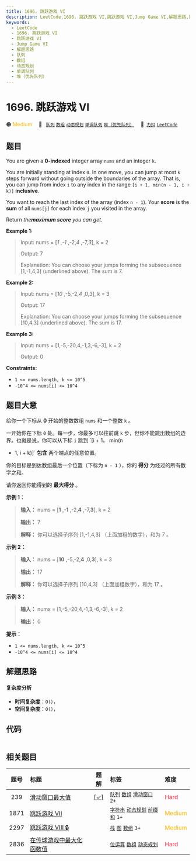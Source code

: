 ```yaml
---
title: 1696. 跳跃游戏 VI
description: LeetCode,1696. 跳跃游戏 VI,跳跃游戏 VI,Jump Game VI,解题思路,队列,数组,动态规划,单调队列,堆（优先队列）
keywords:
  - LeetCode
  - 1696. 跳跃游戏 VI
  - 跳跃游戏 VI
  - Jump Game VI
  - 解题思路
  - 队列
  - 数组
  - 动态规划
  - 单调队列
  - 堆（优先队列）
---
```


# 1696. 跳跃游戏 VI

🟠 <font color=#ffb800>Medium</font>&emsp; 🔖&ensp; [`队列`](/tag/queue.md) [`数组`](/tag/array.md) [`动态规划`](/tag/dynamic-programming.md) [`单调队列`](/tag/monotonic-queue.md) [`堆（优先队列）`](/tag/heap-priority-queue.md)&emsp; 🔗&ensp;[`力扣`](https://leetcode.cn/problems/jump-game-vi) [`LeetCode`](https://leetcode.com/problems/jump-game-vi)

## 题目

You are given a **0-indexed** integer array `nums` and an integer `k`.

You are initially standing at index `0`. In one move, you can jump at most `k`
steps forward without going outside the boundaries of the array. That is, you
can jump from index `i` to any index in the range `[i + 1, min(n - 1, i + k)]`
**inclusive**.

You want to reach the last index of the array (index `n - 1`). Your **score**
is the **sum** of all `nums[j]` for each index `j` you visited in the array.

Return _the**maximum score** you can get_.



**Example 1:**

> Input: nums = [_1_ ,_-1_ ,-2,_4_ ,-7,_3_], k = 2
> 
> Output: 7
> 
> Explanation: You can choose your jumps forming the subsequence [1,-1,4,3] (underlined above). The sum is 7.

**Example 2:**

> Input: nums = [_10_ ,-5,-2,_4_ ,0,_3_], k = 3
> 
> Output: 17
> 
> Explanation: You can choose your jumps forming the subsequence [10,4,3] (underlined above). The sum is 17.

**Example 3:**

> Input: nums = [1,-5,-20,4,-1,3,-6,-3], k = 2
> 
> Output: 0

**Constraints:**

  * `1 <= nums.length, k <= 10^5`
  * `-10^4 <= nums[i] <= 10^4`


## 题目大意

给你一个下标从 **0** 开始的整数数组 `nums` 和一个整数 `k` 。

一开始你在下标 `0` 处。每一步，你最多可以往前跳 `k` 步，但你不能跳出数组的边界。也就是说，你可以从下标 `i` 跳到 `[i + 1， min(n
- 1, i + k)]` **包含** 两个端点的任意位置。

你的目标是到达数组最后一个位置（下标为 `n - 1` ），你的 **得分** 为经过的所有数字之和。

请你返回你能得到的 **最大得分** 。

**示例 1：**

> 
> 
> 
> 
> 
> **输入：** nums = [**1** ,**-1** ,-2,**4** ,-7,**3**], k = 2
> 
> **输出：** 7
> 
> **解释：** 你可以选择子序列 [1,-1,4,3] （上面加粗的数字），和为 7 。
> 
> 

**示例 2：**

> 
> 
> 
> 
> 
> **输入：** nums = [**10** ,-5,-2,**4** ,0,**3**], k = 3
> 
> **输出：** 17
> 
> **解释：** 你可以选择子序列 [10,4,3] （上面加粗数字），和为 17 。
> 
> 

**示例 3：**

> 
> 
> 
> 
> 
> **输入：** nums = [1,-5,-20,4,-1,3,-6,-3], k = 2
> 
> **输出：** 0
> 
> 

**提示：**

  * `1 <= nums.length, k <= 10^5`
  * `-10^4 <= nums[i] <= 10^4`


## 解题思路

#### 复杂度分析

- **时间复杂度**：`O()`，
- **空间复杂度**：`O()`，

## 代码

```javascript

```

## 相关题目

<!-- prettier-ignore -->
| 题号 | 标题 | 题解 | 标签 | 难度 |
| :------: | :------ | :------: | :------ | :------ |
| 239 | [滑动窗口最大值](https://leetcode.com/problems/sliding-window-maximum) | [[✓]](/problem/0239.md) |  [`队列`](/tag/queue.md) [`数组`](/tag/array.md) [`滑动窗口`](/tag/sliding-window.md) `2+` | <font color=#ff334b>Hard</font> |
| 1871 | [跳跃游戏 VII](https://leetcode.com/problems/jump-game-vii) |  |  [`字符串`](/tag/string.md) [`动态规划`](/tag/dynamic-programming.md) [`前缀和`](/tag/prefix-sum.md) `1+` | <font color=#ffb800>Medium</font> |
| 2297 | [跳跃游戏 VIII 🔒](https://leetcode.com/problems/jump-game-viii) |  |  [`栈`](/tag/stack.md) [`图`](/tag/graph.md) [`数组`](/tag/array.md) `3+` | <font color=#ffb800>Medium</font> |
| 2836 | [在传球游戏中最大化函数值](https://leetcode.com/problems/maximize-value-of-function-in-a-ball-passing-game) |  |  [`位运算`](/tag/bit-manipulation.md) [`数组`](/tag/array.md) [`动态规划`](/tag/dynamic-programming.md) | <font color=#ff334b>Hard</font> |